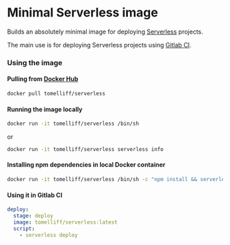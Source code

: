 # Minimal Serverless image

Builds an absolutely minimal image for deploying [Serverless](https://serverless.com/) projects.

The main use is for deploying Serverless projects using [Gitlab CI](https://about.gitlab.com/features/gitlab-ci-cd/).

### Using the image

#### Pulling from [Docker Hub](https://hub.docker.com/r/tomelliff/serverless/)
```sh
docker pull tomelliff/serverless
```

#### Running the image locally
```sh
docker run -it tomelliff/serverless /bin/sh
```
or
```sh
docker run -it tomelliff/serverless serverless info
```

#### Installing npm dependencies in local Docker container
```sh
docker run -it tomelliff/serverless /bin/sh -c "npm install && serverless deploy"
```

#### Using it in Gitlab CI
```yaml
deploy:
  stage: deploy
  image: tomelliff/serverless:latest
  script:
    - serverless deploy
```
